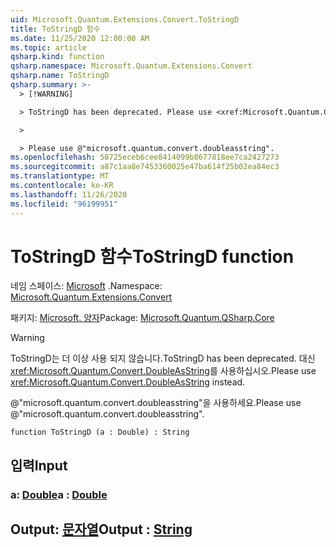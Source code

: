 ```yaml
---
uid: Microsoft.Quantum.Extensions.Convert.ToStringD
title: ToStringD 함수
ms.date: 11/25/2020 12:00:00 AM
ms.topic: article
qsharp.kind: function
qsharp.namespace: Microsoft.Quantum.Extensions.Convert
qsharp.name: ToStringD
qsharp.summary: >-
  > [!WARNING]

  > ToStringD has been deprecated. Please use <xref:Microsoft.Quantum.Convert.DoubleAsString> instead.

  >

  > Please use @"microsoft.quantum.convert.doubleasstring".
ms.openlocfilehash: 58725eceb6cee8414099b8677818ee7ca2427273
ms.sourcegitcommit: a87c1aa8e7453360025e47ba614f25b02ea84ec3
ms.translationtype: MT
ms.contentlocale: ko-KR
ms.lasthandoff: 11/26/2020
ms.locfileid: "96199951"
---
```

# <a name="tostringd-function"></a><span data-ttu-id="f61d0-102">ToStringD 함수</span><span class="sxs-lookup"><span data-stu-id="f61d0-102">ToStringD function</span></span>

<span data-ttu-id="f61d0-103">네임 스페이스: [Microsoft](xref:Microsoft.Quantum.Extensions.Convert) .</span><span class="sxs-lookup"><span data-stu-id="f61d0-103">Namespace: [Microsoft.Quantum.Extensions.Convert](xref:Microsoft.Quantum.Extensions.Convert)</span></span>

<span data-ttu-id="f61d0-104">패키지: [Microsoft. 양자](https://nuget.org/packages/Microsoft.Quantum.QSharp.Core)</span><span class="sxs-lookup"><span data-stu-id="f61d0-104">Package: [Microsoft.Quantum.QSharp.Core](https://nuget.org/packages/Microsoft.Quantum.QSharp.Core)</span></span>


> [!WARNING]
> <span data-ttu-id="f61d0-105">ToStringD는 더 이상 사용 되지 않습니다.</span><span class="sxs-lookup"><span data-stu-id="f61d0-105">ToStringD has been deprecated.</span></span> <span data-ttu-id="f61d0-106">대신 <xref:Microsoft.Quantum.Convert.DoubleAsString>를 사용하십시오.</span><span class="sxs-lookup"><span data-stu-id="f61d0-106">Please use <xref:Microsoft.Quantum.Convert.DoubleAsString> instead.</span></span>
>
> <span data-ttu-id="f61d0-107">@"microsoft.quantum.convert.doubleasstring"을 사용하세요.</span><span class="sxs-lookup"><span data-stu-id="f61d0-107">Please use @"microsoft.quantum.convert.doubleasstring".</span></span>



```qsharp
function ToStringD (a : Double) : String
```


## <a name="input"></a><span data-ttu-id="f61d0-108">입력</span><span class="sxs-lookup"><span data-stu-id="f61d0-108">Input</span></span>

### <a name="a--double"></a><span data-ttu-id="f61d0-109">a: [Double](xref:microsoft.quantum.lang-ref.double)</span><span class="sxs-lookup"><span data-stu-id="f61d0-109">a : [Double](xref:microsoft.quantum.lang-ref.double)</span></span>





## <a name="output--string"></a><span data-ttu-id="f61d0-110">Output: [문자열](xref:microsoft.quantum.lang-ref.string)</span><span class="sxs-lookup"><span data-stu-id="f61d0-110">Output : [String](xref:microsoft.quantum.lang-ref.string)</span></span>

